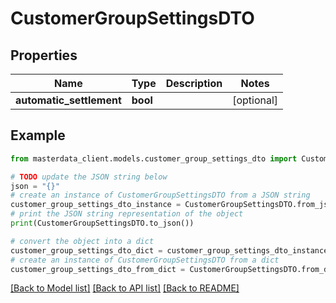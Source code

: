 # CustomerGroupSettingsDTO


## Properties

Name | Type | Description | Notes
------------ | ------------- | ------------- | -------------
**automatic_settlement** | **bool** |  | [optional] 

## Example

```python
from masterdata_client.models.customer_group_settings_dto import CustomerGroupSettingsDTO

# TODO update the JSON string below
json = "{}"
# create an instance of CustomerGroupSettingsDTO from a JSON string
customer_group_settings_dto_instance = CustomerGroupSettingsDTO.from_json(json)
# print the JSON string representation of the object
print(CustomerGroupSettingsDTO.to_json())

# convert the object into a dict
customer_group_settings_dto_dict = customer_group_settings_dto_instance.to_dict()
# create an instance of CustomerGroupSettingsDTO from a dict
customer_group_settings_dto_from_dict = CustomerGroupSettingsDTO.from_dict(customer_group_settings_dto_dict)
```
[[Back to Model list]](../README.md#documentation-for-models) [[Back to API list]](../README.md#documentation-for-api-endpoints) [[Back to README]](../README.md)


